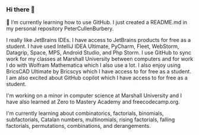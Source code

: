 ### Hi there 👋
🌱 I’m currently learning how to use GitHub. I just created a README.md in my personal repository PeterCullenBurbery.

I really like JetBrains IDEs. I have access to JetBrains products for free as a student. I have used IntelliJ IDEA Ultimate, PyCharm, Fleet, WebStorm, Datagrip, Space, MPS, Android Studio, and Php Storm. I use GitHub to sync work for my classes at Marshall University between computers and for work I do with Wolfram Mathematica which I also use a lot. I also enjoy using BricsCAD Ultimate by Bricscys which I have access to for free as a student. I am also excited about GitHub copilot which I have access to for free as a student.

I'm working on a minor in computer science at Marshall University and I have also learned at Zero to Mastery Academy and freecodecamp.org.

I'm currently learning about combinatorics, factorials, binomials, subfactorials, Catalan numbers, multinomials, rising factorials, falling factorials, permutations, combinations, and derangements.

<!--
**PeterCullenBurbery/PeterCullenBurbery** is a ✨ _special_ ✨ repository because its `README.md` (this file) appears on your GitHub profile.

Here are some ideas to get you started:

- 🔭 I’m currently working on dimensional analysis with Mathematica.
- 🌱 I’m currently learning how to use GitHub
- 👯 I’m looking to collaborate on developing the app GPSTest.
- 🤔 I’m looking for help with mixed chinese postman problem
- 💬 Ask me about arc routing and graph theory and chinese postman problem
- 📫 How to reach me: petercullenburbery@gmail.com
- 😄 Pronouns: he him his
- ⚡ Fun fact: I think Mathematica is the best programming language.
-->
